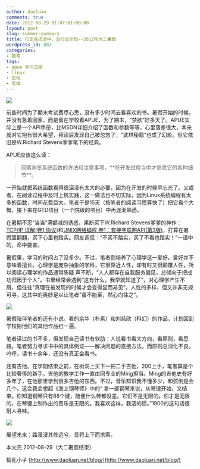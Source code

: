 ```yaml
---
author: daoluan
comments: true
date: 2012-08-29 01:07:01+00:00
layout: post
slug: summer-summary
title: 行走在消逝中，且行且珍惜--2012年大二暑假
wordpress_id: 883
categories:
- 随笔
tags:
- apue 学习总结
- linux
- 吉他
- 思维
---
```


![](http://md.daoluan.net/images/2012/08/richard_stevens.png)

前些时间为了期末考试费尽心思，没有多少时间去看喜欢的书。暑假开始的时候，并没有急着回家，而是留在学校看APUE，为了期末，“禁欲”好多天了。APUE实际上是一个API手册，比MSDN详细介绍了函数和参数等等，心里落差很大，本来就对它抱有很大希望，拜读后发现自己被忽悠了，“武林秘籍”也成了幻影。但它依旧是W.Richard Stevens爹爹笔下的经典。

<!-- more -->

APUE应该这么读：


<blockquote>简略浏览系统函数的方法和注意事项，**在开发过程当中才熟悉它的各种细节**。</blockquote>


一开始就把系统函数看得很深没有太大的必要，因为在开发的时候早忘光了。又或者，在阅读过程中及时上机实践，这一做法也不切实际，因为Linux系统编程有太多的函数，时间花费巨大。笔者于是15天（按笔者的阅读习惯算快了）把它看个大概，接下来在GTD项目（一个院级的项目）中再逐渐熟悉。

在暑期不忍“当当”满额减的诱惑，果断买下W.Richard Stevens爹爹的神作：[TCP/IP 详解(卷1:协议)](http://product.dangdang.com/product.aspx?product_id=436349)和[UNIX网络编程 卷1：套接字联网API(第3版)](http://product.dangdang.com/product.aspx?product_id=20866025)，打算在暑假里翻翻，买下心里也踏实。网友调侃：“不买不踏实，买了不看也踏实！”一语中的，命中要害。

暑假里，学习的时间占了没多少。不过，笔者倒培养了心理学这一爱好。爱好并不意味着擅长。心理学是庞杂抽象的学科，它很靠近人性，却有时又很颠覆人性，所以阅读心理学的作品通常质疑 声不断，“人人都存在自我服务偏见，总倾向于把成功归因于个人”。书里经常会遇到“这有什么，我早就知道了”，对心理学产生不屑，但往往“真理在被发现的时候才会变得显而易见”。人性的多样，但又并非无规可寻，这其中的奥妙足以让笔者“虽不能至，然心向往之”。

[![](http://md.daoluan.net/images/2012/08/SocialPsychology.png)](http://daoluan.net/blog/archives/883/socialpsychology-png)

暑假陪伴笔者的还有小说。看的余华（朴素）和刘慈欣（科幻）的作品，计划回到学校把他们的其他作品扫一遍。

笔者读过的书不多，但发现自己读书有软肋：人说看书看大方向，看原则，看思路。笔者努力寻求书中的具体例证——解决问题的直接方法，而原则总消化不良。呜呼，读书十余年，还没有真正会看书。

还有吉他。在学期结束之前，在树洞上买下一把二手吉他，200上手，笔者算是个比较奢侈的新手。吉他的教学工作一直由同专业的Ming担当。Ming的吉他史有好多年了，在他那里学到很多吉他的东西。不过，音乐知识我不懂多少，和弦倒是会几个。这会我会想起《海上钢琴师》中的“ 拿一部钢琴来说，从琴键开始，又结束。你知道钢琴只有88个键，随便什么琴都没差。它们不是无限的。你才是无限的，在琴键上制作出的音乐是无限的。我喜欢这样，我活的惯。”1900的这句话很耐人寻味。

[![](http://md.daoluan.net/images/2012/08/cchord.png)](http://daoluan.net/blog/archives/883/cchord-png)

展望未来：路漫漫其修远兮，吾将上下而求索。

本文完 2012-08-29（大二暑假结束）

捣乱小子 [http://www.daoluan.net/blog/](http://www.daoluan.net/blog/)
